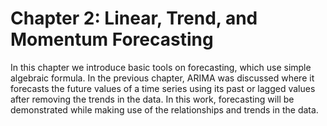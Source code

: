 # Chapter 2: Linear, Trend, and Momentum Forecasting

In this chapter we introduce basic tools on forecasting, which use simple algebraic formula. In the previous chapter, ARIMA was discussed where it forecasts the future values of a time series using its past or lagged values after removing the trends in the data. In this work, forecasting will be demonstrated while making use of the relationships and trends in the data.
